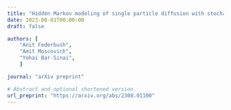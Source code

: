 ```yaml
---
title: "Hidden Markov modeling of single particle diffusion with stochastic tethering"
date: 2023-08-01T00:00:00
draft: false

authors: [
    "Anit Federbush",
    "Amit Moscovich",
    "Yohai Bar-Sinai",
    ]

journal: "arXiv preprint"

# Abstract and optional shortened version.
url_preprint: "https://arxiv.org/abs/2308.01100"
---
```


